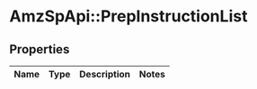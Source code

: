 # AmzSpApi::PrepInstructionList

## Properties
Name | Type | Description | Notes
------------ | ------------- | ------------- | -------------

